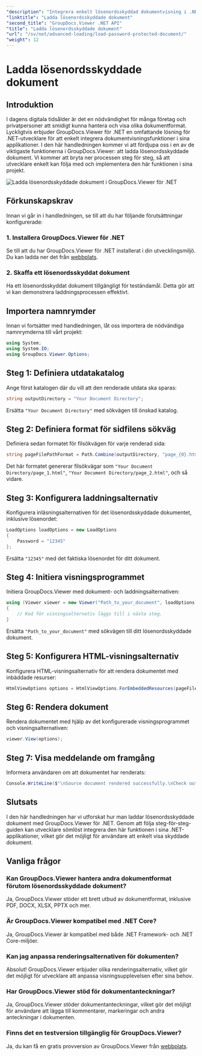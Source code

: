 ```yaml
---
"description": "Integrera enkelt lösenordsskyddad dokumentvisning i .NET-applikationer med GroupDocs.Viewer för .NET. Följ vår steg-för-steg-handledning för sömlöst arbete."
"linktitle": "Ladda lösenordsskyddade dokument"
"second_title": "GroupDocs.Viewer .NET API"
"title": "Ladda lösenordsskyddade dokument"
"url": "/sv/net/advanced-loading/load-password-protected-document/"
"weight": 12
---
```


# Ladda lösenordsskyddade dokument

## Introduktion
I dagens digitala tidsålder är det en nödvändighet för många företag och privatpersoner att smidigt kunna hantera och visa olika dokumentformat. Lyckligtvis erbjuder GroupDocs.Viewer för .NET en omfattande lösning för .NET-utvecklare för att enkelt integrera dokumentvisningsfunktioner i sina applikationer. I den här handledningen kommer vi att fördjupa oss i en av de viktigaste funktionerna i GroupDocs.Viewer: att ladda lösenordsskyddade dokument. Vi kommer att bryta ner processen steg för steg, så att utvecklare enkelt kan följa med och implementera den här funktionen i sina projekt.

![Ladda lösenordsskyddade dokument i GroupDocs.Viewer för .NET](/viewer/advanced-loading/load-password-protected-documents-img.png)

## Förkunskapskrav
Innan vi går in i handledningen, se till att du har följande förutsättningar konfigurerade:
### 1. Installera GroupDocs.Viewer för .NET
Se till att du har GroupDocs.Viewer för .NET installerat i din utvecklingsmiljö. Du kan ladda ner det från [webbplats](https://releases.groupdocs.com/viewer/net/).
### 2. Skaffa ett lösenordsskyddat dokument
Ha ett lösenordsskyddat dokument tillgängligt för teständamål. Detta gör att vi kan demonstrera laddningsprocessen effektivt.

## Importera namnrymder
Innan vi fortsätter med handledningen, låt oss importera de nödvändiga namnrymderna till vårt projekt:
```csharp
using System;
using System.IO;
using GroupDocs.Viewer.Options;
```

## Steg 1: Definiera utdatakatalog
Ange först katalogen där du vill att den renderade utdata ska sparas:
```csharp
string outputDirectory = "Your Document Directory";
```
Ersätta `"Your Document Directory"` med sökvägen till önskad katalog.
## Steg 2: Definiera format för sidfilens sökväg
Definiera sedan formatet för filsökvägen för varje renderad sida:
```csharp
string pageFilePathFormat = Path.Combine(outputDirectory, "page_{0}.html");
```
Det här formatet genererar filsökvägar som `"Your Document Directory/page_1.html"`, `"Your Document Directory/page_2.html"`, och så vidare.
## Steg 3: Konfigurera laddningsalternativ
Konfigurera inläsningsalternativen för det lösenordsskyddade dokumentet, inklusive lösenordet:
```csharp
LoadOptions loadOptions = new LoadOptions
{
    Password = "12345"
};
```
Ersätta `"12345"` med det faktiska lösenordet för ditt dokument.
## Steg 4: Initiera visningsprogrammet
Initiera GroupDocs.Viewer med dokument- och laddningsalternativen:
```csharp
using (Viewer viewer = new Viewer("Path_to_your_document", loadOptions))
{
    // Kod för visningsalternativ läggs till i nästa steg.
}
```
Ersätta `"Path_to_your_document"` med sökvägen till ditt lösenordsskyddade dokument.
## Steg 5: Konfigurera HTML-visningsalternativ
Konfigurera HTML-visningsalternativ för att rendera dokumentet med inbäddade resurser:
```csharp
HtmlViewOptions options = HtmlViewOptions.ForEmbeddedResources(pageFilePathFormat);
```
## Steg 6: Rendera dokument
Rendera dokumentet med hjälp av det konfigurerade visningsprogrammet och visningsalternativen:
```csharp
viewer.View(options);
```
## Steg 7: Visa meddelande om framgång
Informera användaren om att dokumentet har renderats:
```csharp
Console.WriteLine($"\nSource document rendered successfully.\nCheck output in {outputDirectory}.");
```

## Slutsats
I den här handledningen har vi utforskat hur man laddar lösenordsskyddade dokument med GroupDocs.Viewer för .NET. Genom att följa steg-för-steg-guiden kan utvecklare sömlöst integrera den här funktionen i sina .NET-applikationer, vilket gör det möjligt för användare att enkelt visa skyddade dokument.
## Vanliga frågor
### Kan GroupDocs.Viewer hantera andra dokumentformat förutom lösenordsskyddade dokument?
Ja, GroupDocs.Viewer stöder ett brett utbud av dokumentformat, inklusive PDF, DOCX, XLSX, PPTX och mer.
### Är GroupDocs.Viewer kompatibel med .NET Core?
Ja, GroupDocs.Viewer är kompatibel med både .NET Framework- och .NET Core-miljöer.
### Kan jag anpassa renderingsalternativen för dokumenten?
Absolut! GroupDocs.Viewer erbjuder olika renderingsalternativ, vilket gör det möjligt för utvecklare att anpassa visningsupplevelsen efter sina behov.
### Har GroupDocs.Viewer stöd för dokumentanteckningar?
Ja, GroupDocs.Viewer stöder dokumentanteckningar, vilket gör det möjligt för användare att lägga till kommentarer, markeringar och andra anteckningar i dokumenten.
### Finns det en testversion tillgänglig för GroupDocs.Viewer?
Ja, du kan få en gratis provversion av GroupDocs.Viewer från [webbplats](https://releases.groupdocs.com/).